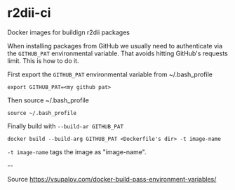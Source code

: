 # r2dii-ci

Docker images for buildign r2dii packages

When installing packages from GitHub we usually need to authenticate via the `GITHUB_PAT` environmental variable. That avoids hitting GitHub's requests limit. This is how to do it.

First export the `GITHUB_PAT` environmental variable from ~/.bash_profile

```
export GITHUB_PAT=<my github pat>
```

Then source ~/.bash_profile

```
source ~/.bash_profile
```

Finally build with  `--build-ar GITHUB_PAT`

```
docker build --build-arg GITHUB_PAT <Dockerfile's dir> -t image-name 
```

`-t image-name` tags the image as "image-name".

--

Source <https://vsupalov.com/docker-build-pass-environment-variables/>
